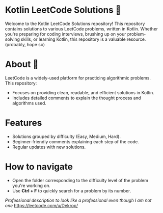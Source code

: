 # **Kotlin LeetCode Solutions** 🚀
Welcome to the Kotlin LeetCode Solutions repository! 
This repository contains solutions to various LeetCode problems, written in Kotlin. 
Whether you're preparing for coding interviews, brushing up on your problem-solving skills, or learning Kotlin, this repository is a valuable resource. (probably, hope so)

# **About** 🧐
LeetCode is a widely-used platform for practicing algorithmic problems. This repository:

- Focuses on providing clean, readable, and efficient solutions in Kotlin.
- Includes detailed comments to explain the thought process and algorithms used.

# **Features**
- Solutions grouped by difficulty (Easy, Medium, Hard).
- Beginner-friendly comments explaining each step of the code. 
- Regular updates with new solutions.

# **How to navigate**
- Open the folder corresponding to the difficulty level of the problem you're working on.
- Use **Ctrl + F** to quickly search for a problem by its number.

_Professional description to look like a professional even though I am not one_
https://leetcode.com/u/Dekroo/
